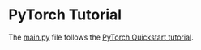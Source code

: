 # PyTorch Tutorial

The [main.py](main.py) file follows the [PyTorch Quickstart tutorial](https://pytorch.org/tutorials/beginner/basics/quickstart_tutorial.html).
